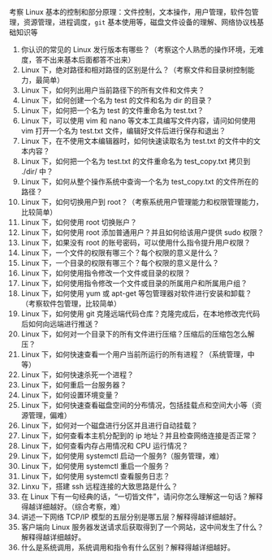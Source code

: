考察 Linux 基本的控制和部分原理：文件控制，文本操作，用户管理，软件包管理，资源管理，进程调度，``git`` 基本使用等，磁盘文件设备的理解、网络协议栈基础知识等

1. 你认识的常见的 Linux 发行版本有哪些？（考察这个人熟悉的操作环境，无难度，答不出来基本后面都答不出来）
2. Linux 下，绝对路径和相对路径的区别是什么？（考察文件和目录树控制能力，最简单）
3. Linux 下，如何列出用户当前路径下的所有文件和文件夹？
4. Linux 下，如何创建一个名为 test 的文件和名为 dir 的目录？
5. Linux 下，如何把一个名为 test 的文件重命名为 test.txt？
6. Linux 下，可以使用 vim 和 nano 等文本工具编写文件内容，请问如何使用 vim 打开一个名为 test.txt 文件，编辑好文件后进行保存和退出？
7. Linux 下，在不使用文本编辑器时，如何快速读取名为 test.txt 的文件中的文本内容？
8. Linux 下，如何把一个名为 test.txt 的文件重命名为 test_copy.txt 拷贝到 ./dir/ 中？
9. Linux 下，如何从整个操作系统中查询一个名为 test_copy.txt 的文件所在的路径？
10. Linux 下，如何切换用户到 root？（考察系统用户管理能力和权限管理能力，比较简单）
11. Linux 下，如何使用 root 切换账户？
12. Linux 下，如何使用 root 添加普通用户？并且如何给该用户提供 sudo 权限？
13. Linux 下，如果没有 root 的账号密码，可以使用什么指令提升用户权限？
14. Linux 下，一个文件的权限有哪三个？每个权限的意义是什么？
15. Linux 下，一个目录的权限有哪三个？每个权限的意义是什么？
16. Linux 下，如何使用指令修改一个文件或目录的权限？
17. Linux 下，如何使用指令修改一个文件或目录的所属用户和所属用户组？
18. Linux 下，如何使用 yum 或 apt-get 等包管理器对软件进行安装和卸载？（考察软件包管理，比较简单）
19. Linux 下，如何使用 git 克隆远端代码仓库？克隆完成后，在本地修改完代码后如何向远端进行推送？
20. Linux 下，如何对一个目录下的所有文件进行压缩？压缩后的压缩包怎么解压？
21. Linux 下，如何快速查看一个用户当前所运行的所有进程？（系统管理，中等）
22. Linux 下，如何快速杀死一个进程？
23. Linux 下，如何重启一台服务器？
24. Linux 下，如何设置环境变量？
25. Linux 下，如何快速查看磁盘空间的分布情况，包括挂载点和空间大小等（资源管理，偏难）
26. Linux 下，如何对一个磁盘进行分区并且进行自动挂载？
27. Linux 下，如何查看本主机分配到的 ip 地址？并且检查网络连接是否正常？
28. Linux 下，如何查看内存占用情况和 CPU 运行情况？
29. Linux 下，如何使用 systemctl 启动一个服务?（服务管理，难）
30. Linux 下，如何使用 systemctl 重启一个服务？
31. Linux 下，如何使用 systemctl 查看服务日志？
32. Linxu 下，搭建 ssh 远程连接的大致思路是什么？
33. 在 Linux 下有一句经典的话，“一切皆文件”，请问你怎么理解这一句话？解释得越详细越好。（综合考察，难）
34. 讲述一下网络 TCP/IP 模型的五层分别是哪五层？解释得越详细越好。
35. 客户端向 Linux 服务器发送请求后获取得到了一个网站，这中间发生了什么？解释得越详细越好。
36. 什么是系统调用，系统调用和指令有什么区别？解释得越详细越好。